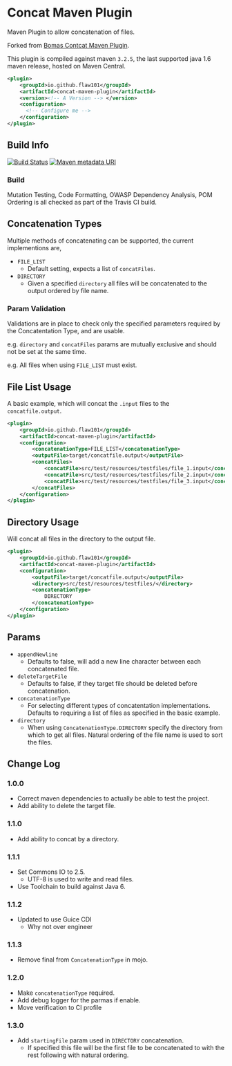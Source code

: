 # Concat Maven Plugin #

Maven Plugin to allow concatenation of files.

Forked from [Bomas Contcat Maven Plugin](https://github.com/bomas/concat-maven-plugin "https://github.com/bomas/concat-maven-plugin").

This plugin is compiled against maven `3.2.5`, the last supported java 1.6 maven release, hosted on Maven Central.

```xml
<plugin>
    <groupId>io.github.flaw101</groupId>
    <artifactId>concat-maven-plugin</artifactId>
    <version><!-- A Version --> </version>
    <configuration>
      <!-- Configure me -->
    </configuration>
</plugin>
```

## Build Info ##

[![Build Status](https://travis-ci.org/Flaw101/concat-maven-plugin.svg?branch=master)](https://travis-ci.org/Flaw101/concat-maven-plugin)
[![Maven metadata URI](https://img.shields.io/maven-metadata/v/http/central.maven.org/maven2/io/github/flaw101/concat-maven-plugin/maven-metadata.xml.svg)](http://repo1.maven.org/maven2/io/github/flaw101/concat-maven-plugin/)

### Build ###

Mutation Testing, Code Formatting, OWASP Dependency Analysis, POM Ordering is all checked as part of the Travis CI build.

## Concatenation Types ##

Multiple methods of concatenating can be supported, the current implementions are,

* `FILE_LIST`
  * Default setting, expects a list of `concatFiles`.
* `DIRECTORY`
  * Given a specified `directory` all files will be concatenated to the output ordered by file name.

### Param Validation ###

Validations are in place to check only the specified parameters required by the Concatentation Type, and are usable.

e.g. `directory` and `concatFiles` params are mutually exclusive and should not be set at the same time.

e.g. All files when using `FILE_LIST` must exist.

## File List Usage ##

A basic example, which will concat the `.input` files to the `concatfile.output`.

```xml
<plugin>
    <groupId>io.github.flaw101</groupId>
    <artifactId>concat-maven-plugin</artifactId>
    <configuration>
        <concatenationType>FILE_LIST</concatenationType>
        <outputFile>target/concatfile.output</outputFile>
        <concatFiles>
            <concatFile>src/test/resources/testfiles/file_1.input</concatFile>
            <concatFile>src/test/resources/testfiles/file_2.input</concatFile>
            <concatFile>src/test/resources/testfiles/file_3.input</concatFile>
        </concatFiles>
    </configuration>
</plugin>
```

## Directory Usage ##

Will concat all files in the directory to the output file.

```xml
<plugin>
    <groupId>io.github.flaw101</groupId>
    <artifactId>concat-maven-plugin</artifactId>
    <configuration>
        <outputFile>target/concatfile.output</outputFile>
        <directory>src/test/resources/testfiles/</directory>
        <concatenationType>
            DIRECTORY
        </concatenationType>
    </configuration>
</plugin>
```

## Params ##

* `appendNewline`
  * Defaults to false, will add a new line character between each concatenated file.
* `deleteTargetFile`
  * Defaults to false, if they target file should be deleted before concatenation.
* `concatenationType`
  * For selecting different types of concatentation implementations. Defaults to requiring a list of files as specified in the basic example.
* `directory`
  * When using `ConcatenationType.DIRECTORY` specify the directory from which to get all files. Natural ordering of the file name is used to sort the files.

## Change Log ##

### 1.0.0 ###

* Correct maven dependencies to actually be able to test the project.
* Add ability to delete the target file.

### 1.1.0 ###

* Add ability to concat by a directory.

### 1.1.1 ###

* Set Commons IO to 2.5.
  * UTF-8 is used to write and read files.
* Use Toolchain to build against Java 6.

### 1.1.2 ###

* Updated to use Guice CDI
  * Why not over engineer

### 1.1.3 ###

* Remove final from `ConcatenationType` in mojo.

### 1.2.0 ###

* Make `concatenationType` required.
* Add debug logger for the parmas if enable.
* Move verification to CI profile

### 1.3.0 ###

* Add `startingFile` param used in `DIRECTORY` concatenation.
  * If specified this file will be the first file to be concatenated to with the rest following with natural ordering.